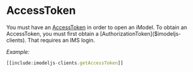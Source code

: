 # AccessToken
You must have an [AccessToken]($imodeljs-clients) in order to open an iModel. To obtain an AccessToken, you must first obtain a [AuthorizationToken]($imodeljs-clients). That requires an IMS login.

*Example:*
``` ts
[[include:imodeljs-clients.getAccessToken]]
```
